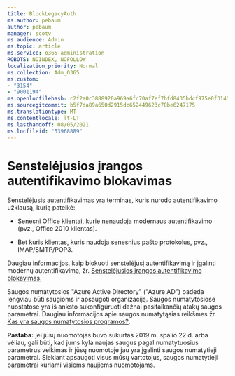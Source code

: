 ```yaml
---
title: BlockLegacyAuth
ms.author: pebaum
author: pebaum
manager: scotv
ms.audience: Admin
ms.topic: article
ms.service: o365-administration
ROBOTS: NOINDEX, NOFOLLOW
localization_priority: Normal
ms.collection: Adm_O365
ms.custom:
- "3154"
- "9001194"
ms.openlocfilehash: c2f2a0c3888920a969a6fc70af7ef7bfd8435bdcf975e0f31452b5da85e3a208
ms.sourcegitcommit: b5f7da89a650d2915dc652449623c78be6247175
ms.translationtype: MT
ms.contentlocale: lt-LT
ms.lasthandoff: 08/05/2021
ms.locfileid: "53968889"
---
```

# <a name="blocking-legacy-authentication"></a>Senstelėjusios įrangos autentifikavimo blokavimas

Senstelėjusis autentifikavimas yra terminas, kuris nurodo autentifikavimo užklausą, kurią pateikė:

- Senesni Office klientai, kurie nenaudoja modernaus autentifikavimo (pvz., Office 2010 klientas).

- Bet kuris klientas, kuris naudoja senesnius pašto protokolus, pvz., IMAP/SMTP/POP3.

Daugiau informacijos, kaip blokuoti senstelėjusį autentifikavimą ir įgalinti modernų autentifikavimą, žr. [Senstelėjusios įrangos autentifikavimo blokavimas.](https://docs.microsoft.com/azure/active-directory/conditional-access/concept-conditional-access-block-legacy-authentication)

Saugos numatytosios "Azure Active Directory" ("Azure AD") padeda lengviau būti saugioms ir apsaugoti organizaciją. Saugos numatytosiose nuostatose yra iš anksto sukonfigūruoti dažnai pasitaikančių atakų saugos parametrai.
Daugiau informacijos apie saugos numatytąsias reikšmes žr. [Kas yra saugos numatytosios programos?](https://docs.microsoft.com/azure/active-directory/fundamentals/concept-fundamentals-security-defaults). 

**Pastaba:** jei jūsų nuomotojas buvo sukurtas 2019 m. spalio 22 d. arba vėliau, gali būti, kad jums kyla naujas saugus pagal numatytuosius parametrus veikimas ir jūsų nuomotoje jau yra įgalinti saugos numatytieji parametrai.  Siekiant apsaugoti visus mūsų vartotojus, saugos numatytieji parametrai kuriami visiems naujiems nuomotojams.

